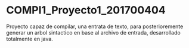 # COMPI1_Proyecto1_201700404
Proyecto capaz de compilar, una entrata de texto, para posterioremente generar un arbol
sintactico en base al archivo de entrada, desarrollado totalmente en java.
